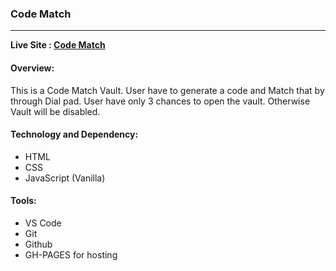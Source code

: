 ### Code Match
---
**Live Site : [Code Match](https://ncshapla.github.io/Code-Match/)**

#### Overview:
This is a Code Match Vault. User have to generate a code and Match that by through Dial pad. User have only 3 chances to open the vault. Otherwise Vault will be disabled.


#### Technology and Dependency:
* HTML
* CSS
* JavaScript (Vanilla)


#### Tools:
* VS Code
* Git
* Github
* GH-PAGES for hosting